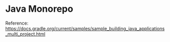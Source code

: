 # Java Monorepo

Reference: https://docs.gradle.org/current/samples/sample_building_java_applications_multi_project.html